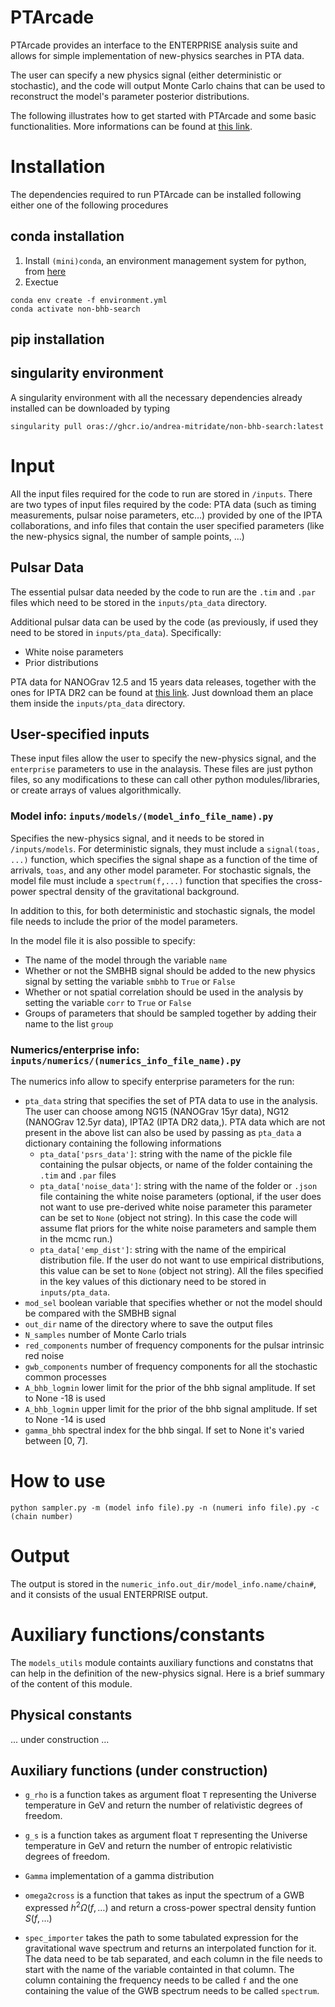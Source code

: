 # PTArcade

PTArcade provides an interface to the ENTERPRISE analysis suite and allows for simple implementation of new-physics searches in PTA data. 

The user can specify a new physics signal (either deterministic or stochastic), and the code will output Monte Carlo chains that can be used to reconstruct the model's parameter posterior distributions. 

The following illustrates how to get started with PTArcade and some basic functionalities. More informations can be found at [this link]().
# Installation 
The dependencies required to run PTArcade can be installed following either one of the following procedures

## conda installation
1) Install `(mini)conda`, an environment management system for python, from [here](https://conda.io/projects/conda/en/latest/user-guide/install/index.html])
2) Exectue 
```
conda env create -f environment.yml
conda activate non-bhb-search
```

## pip installation

## singularity environment
A singularity environment with all the necessary dependencies already installed can be downloaded by typing 
```
singularity pull oras://ghcr.io/andrea-mitridate/non-bhb-search:latest
```

# Input 

All the input files required for the code to run are stored in `/inputs`. There are two types of input files required by the code: PTA data (such as timing measurements, pulsar noise parameters, etc...) provided by one of the IPTA collaborations, and info files that contain the user specified parameters (like the new-physics signal, the number of sample points, ...)
## Pulsar Data

The essential pulsar data needed by the code to run are the `.tim` and `.par` files which need to be stored in the `inputs/pta_data` directory. 

Additional pulsar data can be used by the code (as previously, if used they need to be stored in `inputs/pta_data`). Specifically:

- White noise parameters
- Prior distributions 

PTA data for NANOGrav 12.5 and 15 years data releases, together with the ones for IPTA DR2 can be found at [this link](). Just download them an place them inside the `inputs/pta_data` directory. 

## User-specified inputs

These input files allow the user to specify the new-physics signal, and the `enterprise` parameters to use in the analaysis. These files are just python files, so any modifications to these can call other python modules/libraries, or create arrays of values algorithmically.


### Model info: `inputs/models/(model_info_file_name).py`
Specifies the new-physics signal, and it needs to be stored in `/inputs/models`. For deterministic signals, they must include a `signal(toas, ...)` function, which specifies the signal shape as a function of the time of arrivals, `toas`, and any other model parameter. For stochastic signals, the model file must include a `spectrum(f,...)` function that specifies the cross-power spectral density of the gravitational background. 

In addition to this, for both deterministic and stochastic signals, the model file needs to include the prior of the model parameters. 

In the model file it is also possible to specify:

- The name of the model through the variable `name`
- Whether or not the SMBHB signal should be added to the new physics signal by setting the variable `smbhb` to `True` or `False`
- Whether or not spatial correlation should be used in the analysis by setting the variable `corr` to `True` or `False`
- Groups of parameters that should be sampled together by adding their name to the list `group`


### Numerics/enterprise info: `inputs/numerics/(numerics_info_file_name).py`

The numerics info allow to specify enterprise parameters for the run:

- `pta_data` string that specifies the set of PTA data to use in the analysis. The user can choose among NG15 (NANOGrav 15yr data), NG12 (NANOGrav 12.5yr data), IPTA2 (IPTA DR2 data,). PTA data which are not present in the above list can also be used by passing as `pta_data` a dictionary containing the following informations
    -  `pta_data['psrs_data']`: string with the name of the pickle file containing the pulsar objects, or name of the folder containing the `.tim` and `.par` files
    - `pta_data['noise_data']`: string with the name of the folder or `.json` file containing the white noise parameters (optional, if the user does not want to use pre-derived white noise parameter this parameter can be set to `None` (object not string). In this case the code will assume flat priors for the white noise parameters and sample them in the mcmc run.)
    - `pta_data['emp_dist']`: string with the name of the empirical distribution file. If the user do not want to use empirical distributions, this value can be set to `None` (object not string).
    All the files specified in the key values of this dictionary need to be stored in `inputs/pta_data`.
- `mod_sel` boolean variable that specifies whether or not the model should be compared with the SMBHB signal
- `out_dir` name of the directory where to save the output files
- `N_samples` number of Monte Carlo trials 
- `red_components` number of frequency components for the pulsar intrinsic red noise 
- `gwb_components` number of frequency components for all the stochastic common processes 
- `A_bhb_logmin` lower limit for the prior of the bhb signal amplitude. If set to None -18 is used
- `A_bhb_logmin` upper limit for the prior of the bhb signal amplitude. If set to None -14 is used
- `gamma_bhb` spectral index for the bhb singal. If set to None it's varied between [0, 7].

# How to use

    python sampler.py -m (model info file).py -n (numeri info file).py -c (chain number)


# Output

The output is stored in the `numeric_info.out_dir/model_info.name/chain#`, and it consists of the usual ENTERPRISE output. 


# Auxiliary functions/constants 

The `models_utils` module containts auxiliary functions and constatns that can help in the definition of the new-physics signal. Here is a brief summary of the content of this module.

## Physical constants

... under construction ...

## Auxiliary functions (under construction)

- `g_rho` is a function takes as argument float `T` representing the Universe temperature in GeV and return the number of relativistic degrees of freedom.

- `g_s` is a function takes as argument float `T` representing the Universe temperature in GeV and return the number of entropic relativistic degrees of freedom.

- `Gamma` implementation of a gamma distribution 

- `omega2cross` is a function that takes as input the spectrum of a GWB expressed $h^2\Omega(f,\ldots)$ and return a cross-power spectral density funtion $S(f,\ldots)$

- `spec_importer` takes the path to some tabulated expression for the gravitational wave spectrum and returns an interpolated function for it. The data need to be tab separated, and each column in the file needs to start with the name of the variable containted in that column. The column containing the frequency needs to be called `f` and the one containing the value of the GWB spectrum needs to be called `spectrum`.

